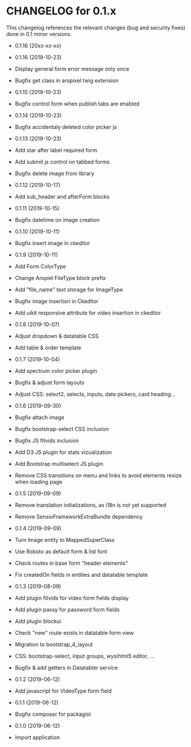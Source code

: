 CHANGELOG for 0.1.x
===================

This changelog references the relevant changes (bug and security fixes) done
in 0.1 minor versions.

* 0.1.16 (20xx-xx-xx)


* 0.1.16 (2019-10-23)
 * Display general form error message only once
 * Bugfix get class in aropixel twig extension

* 0.1.15 (2019-10-23)
 * Bugfix control form when publish tabs are enabled

* 0.1.14 (2019-10-23)
 * Bugfix accidentaly deleted color picker js

* 0.1.13 (2019-10-23)
 * Add star after label required form 
 * Add submit js control on tabbed forms
 * Bugfix delete image from library

* 0.1.12 (2019-10-17)
 * Add sub_header and afterForm blocks

* 0.1.11 (2019-10-15)
 * Bugfix datetime on image creation

* 0.1.10 (2019-10-11)
 * Bugfix insert image in ckeditor 

* 0.1.9 (2019-10-11)
 * Add Form ColorType 
 * Change Aropiel FileType block prefix
 * Add "file_name" text storage for ImageType
 * Bugfix image insertion in Ckeditor
 * Add uikit responsive attribute for video insertion in ckeditor 

* 0.1.8 (2019-10-07)
 * Adjust dropdown & datatable CSS
 * Add table & order template

* 0.1.7 (2019-10-04)
 * Add spectrum color picker plugin
 * Bugfix & adjust form layouts 
 * Adjust CSS: select2, selects, inputs, date pickers, card heading...

* 0.1.6 (2019-09-30)
 * Bugfix attach image
 * Bugfix bootstrap-select CSS inclusion
 * Bugfix JS fitvids inclusion
 * Add D3 JS plugin for stats vizualization
 * Add Bootstrap multiselect JS plugin
 * Remove CSS transitions on menu and links to avoid elements resize when loading page 

* 0.1.5 (2019-09-09)

 * Remove translation initializations, as i18n is not yet supported
 * Remove SensioFrameworkExtraBundle dependency

* 0.1.4 (2019-09-09)

 * Turn Image entity to MappedSuperClass
 * Use Roboto as default form & list font
 * Check routes in base form "header elements"
 * Fix createdOn fields in entities and datatable template

* 0.1.3 (2019-08-09)

 * Add plugin fitvids for video form fields display
 * Add plugin passy for password form fields
 * Add plugin blockui
 * Check "new" route exists in datatable form view
 * Migration to bootstrap_4_layout
 * CSS: bootstrap-select, input groups, wysihtml5 editor, ...
 * Bugfix & add getters in Datatabler service

* 0.1.2 (2019-06-12)

 * Add javascript for VideoType form field

* 0.1.1 (2019-06-12)

 * Bugfix composer for packagist

* 0.1.0 (2019-06-12)

 * Import application
